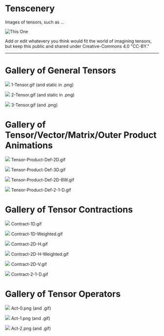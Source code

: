 # Tenscenery
Images of tensors, such as ...

![This One](images/Tensor-Product-Def-3D.gif)

Add or edit whatevery you think would fit the world of imagining tensors, but keep this public and shared under Creative-Commons 4.0 "CC-BY."

---

# Gallery of General Tensors


![](images/1-Tensor.gif)
1-Tensor.gif (and static in .png)

![](images/2-Tensor.gif)
2-Tensor.gif (and static in .png)

![](images/3-Tensor.gif)
3-Tensor.gif (and .png)

# Gallery of Tensor/Vector/Matrix/Outer Product Animations

![](images/Tensor-Product-Def-2D.gif)
Tensor-Product-Def-2D.gif

![](images/Tensor-Product-Def-3D.gif)
Tensor-Product-Def-3D.gif

![](images/Tensor-Product-Def-2D-BW.gif)
Tensor-Product-Def-2D-BW.gif

![](images/Tensor-Product-Def-2-1-D.gif)
Tensor-Product-Def-2-1-D.gif

# Gallery of Tensor Contractions

![](images/Contract-1D.gif)
Contract-1D.gif

![](images/Contract-1D-Weighted.gif)
Contract-1D-Weighted.gif

![](images/Contract-2D-H.gif)
Contract-2D-H.gif

![](images/Contract-2D-H-Weighted.gif)
Contract-2D-H-Weighted.gif

![](images/Contract-2D-V.gif)
Contract-2D-V.gif

![](images/Contract-2-1-D.gif)
Contract-2-1-D.gif

# Gallery of Tensor Operators

![](images/Act-0.png)
Act-0.png (and .gif)

![](images/Act-1.png)
Act-1.png (and .gif)

![](images/Act-2.png)
Act-2.png (and .gif)
